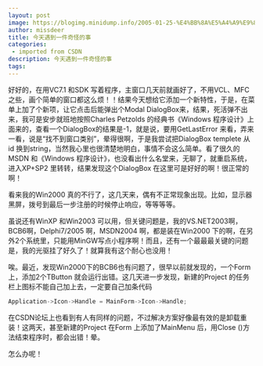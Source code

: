 ```yaml
---
layout: post
image: https://blogimg.minidump.info/2005-01-25-%E4%BB%8A%E5%A4%A9%E9%81%87%E5%88%B0%E4%B8%80%E4%BB%B6%E5%A5%87%E6%80%AA%E7%9A%84%E4%BA%8B.md
author: missdeer
title: 今天遇到一件奇怪的事
categories: 
 - imported from CSDN
description: 今天遇到一件奇怪的事
tags: 
---
```


好好的，在用VC7.1 和SDK 写着程序，主窗口几天前就画好了，不用VCL、MFC 之些，画个简单的窗口都这么烦！！结果今天想给它添加一个新特性，于是，在菜单上加了个新项，让它点击后能弹出个Modal DialogBox来，结果，死活弹不出来，我可是安步就班地按照Charles Petzolds 的经典书《Windows 程序设计》上面来的，查看一个DialogBox的结果是-1，就是说，要用GetLastError 来看，弄来一看，说是“找不到窗口类别”，晕得很啊，于是我尝试把DialogBox templete 从id 换到string，当然我心里也很清楚地明白，事情不会这么简单。看了很久的MSDN 和《Windows 程序设计》，也没看出什么名堂来，无聊了，就重启系统，进入XP+SP2 里转转，结果发现这个DialogBox 在这里可是好好的啊！很正常的啊！

看来我的Win2000 真的不行了，这几天来，偶有不正常现象出现。比如，显示器黑屏，拨号到最后一步注册的时候停止响应，等等等等。

虽说还有WinXP 和Win2003 可以用，但关键问题是，我的VS.NET2003啊，BCB6啊，Delphi7/2005 啊，MSDN2004 啊，都是装在Win2000 下的啊，在另外2个系统里，只能用MinGW写点小程序啊！而且，还有一个最最最关键的问题是，我的光驱挂了好久了！就算我有这个耐心也没用！

唉。最近，发现Win2000下的BCB6也有问题了，很早以前就发现的，一个Form上，添加2个TButton 就会运行出错。这几天进一步发现，新建的Project 的任务栏上图标不能自己加上去，一定要自己加条代码

```cpp
Application->Icon->Handle = MainForm->Icon->Handle;
```

在CSDN论坛上也看到有人有同样的问题，不过解决方案好像最有效的是卸载重装！这两天，甚至新建的Project 在Form 上添加了MainMenu 后，用Close ()方法结束程序时，都会出错！晕。

怎么办呢！
